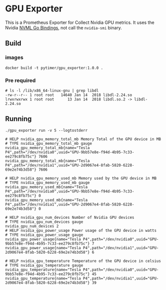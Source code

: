 GPU Exporter
=========================

This is a Prometheus Exporter for Collect Nvidia GPU metrics. It uses the Nvidia [NVML Go Bindings](https://github.com/NVIDIA/gpu-monitoring-tools), not call the `nvidia-smi` binary.

## Build

### images

`docker build -t pytimer/gpu_exporter:1.0.0 .`

### Pre required

```
# ls -l /lib/x86_64-linux-gnu | grep libdl
-rw-r--r-- 1 root root   14640 Jan 14  2018 libdl-2.24.so
lrwxrwxrwx 1 root root      13 Jan 14  2018 libdl.so.2 -> libdl-2.24.so
```

## Running

`./gpu_exporter run -v 5 --logtostderr`

```
# HELP nvidia_gpu_memory_total_mb Memory Total of the GPU device in MB
# TYPE nvidia_gpu_memory_total_mb gauge
nvidia_gpu_memory_total_mb{name="Tesla P4",path="/dev/nvidia0",uuid="GPU-9bb57e8e-f94d-4b95-7c33-ee279c8fb75c"} 7606
nvidia_gpu_memory_total_mb{name="Tesla P4",path="/dev/nvidia1",uuid="GPU-2d9067e4-8fab-5820-6228-69e2e74b3d58"} 7606

# HELP nvidia_gpu_memory_used_mb Memory used by the GPU device in MB
# TYPE nvidia_gpu_memory_used_mb gauge
nvidia_gpu_memory_used_mb{name="Tesla P4",path="/dev/nvidia0",uuid="GPU-9bb57e8e-f94d-4b95-7c33-ee279c8fb75c"} 0
nvidia_gpu_memory_used_mb{name="Tesla P4",path="/dev/nvidia1",uuid="GPU-2d9067e4-8fab-5820-6228-69e2e74b3d58"} 0

# HELP nvidia_gpu_num_devices Number of Nvidia GPU devices
# TYPE nvidia_gpu_num_devices gauge
nvidia_gpu_num_devices 2
# HELP nvidia_gpu_power_usage Power usage of the GPU device in watts
# TYPE nvidia_gpu_power_usage gauge
nvidia_gpu_power_usage{name="Tesla P4",path="/dev/nvidia0",uuid="GPU-9bb57e8e-f94d-4b95-7c33-ee279c8fb75c"} 7
nvidia_gpu_power_usage{name="Tesla P4",path="/dev/nvidia1",uuid="GPU-2d9067e4-8fab-5820-6228-69e2e74b3d58"} 6

# HELP nvidia_gpu_temperature Temperature of the GPU device in celsius
# TYPE nvidia_gpu_temperature gauge
nvidia_gpu_temperature{name="Tesla P4",path="/dev/nvidia0",uuid="GPU-9bb57e8e-f94d-4b95-7c33-ee279c8fb75c"} 45
nvidia_gpu_temperature{name="Tesla P4",path="/dev/nvidia1",uuid="GPU-2d9067e4-8fab-5820-6228-69e2e74b3d58"} 39
```